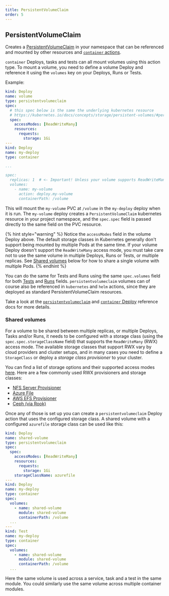 ```yaml
---
title: PersistentVolumeClaim
order: 5
---
```


## PersistentVolumeClaim

Creates a [PersistentVolumeClaim](https://kubernetes.io/docs/concepts/storage/persistent-volumes/#persistentvolumeclaims) in your namespace
that can be referenced and mounted by other resources and [`container` actions](./container.md).

`container` Deploys, tasks and tests can all mount volumes using this action type. To mount a volume, you need to define a volume Deploy
and reference it using the `volumes` key on your Deploys, Runs or Tests.

Example:

```yaml
kind: Deploy
name: volume
type: persistentvolumeclaim
spec:
  # this spec below is the same the underlying kubernetes resource
  # https://kubernetes.io/docs/concepts/storage/persistent-volumes/#persistentvolumeclaims
  spec:
    accessModes: [ReadWriteMany]
    resources:
      requests:
        storage: 1Gi
---
kind: Deploy
name: my-deploy
type: container

...

spec:
  replicas: 1  # <- Important! Unless your volume supports ReadWriteMany, you can't run multiple replicas with it
  volumes:
    - name: my-volume
      action: deploy.my-volume
      containerPath: /volume

```

This will mount the `my-volume` PVC at `/volume` in the `my-deploy` deploy when it is run. The `my-volume` deploy creates a `PersistentVolumeClaim` kubernetes resource in your project namespace, and the `spec.spec` field is passed directly to the same field on the PVC resource.

{% hint style="warning" %}
Notice the `accessModes` field in the volume Deploy above. The default storage classes in Kubernetes generally don't support being mounted by multiple Pods at the same time. If your volume Deploy doesn't support the `ReadWriteMany` access mode, you must take care not to use the same volume in multiple Deploys, Runs or Tests, or multiple replicas. See [Shared volumes](#shared-volumes) below for how to share a single volume with multiple Pods.
{% endhint %}

You can do the same for Tests and Runs using the same `spec.volumes` field for both [Tests](../../reference/action-types/Test/container.md#specvolumes) and [Runs](../../reference/action-types/Run/container.md#specvolumes) fields. `persistentvolumeclaim` volumes can of course also be referenced in `kubernetes` and
`helm` actions, since they are deployed as standard PersistentVolumeClaim resources.

Take a look at the [`persistentvolumeclaim`](../../reference/action-types/Deploy/persistentvolumeclaim.md) and [`container` Deploy](../../reference/action-types/Deploy/container.md#servicesvolumes) reference docs for more details.

### Shared volumes

For a volume to be shared between multiple replicas, or multiple Deploys, Tasks and/or Runs, it needs to be configured with a storage class (using the `spec.spec.storageClassName` field) that supports the `ReadWriteMany` (RWX) access mode. The available storage classes that support RWX vary by cloud providers and cluster setups, and in many cases you need to define a `StorageClass` or deploy a _storage class provisioner_ to your cluster.

You can find a list of storage options and their supported access modes [here](https://kubernetes.io/docs/concepts/storage/persistent-volumes/#access-modes). Here are a few commonly used RWX provisioners and storage classes:

* [NFS Server Provisioner](https://github.com/helm/charts/tree/master/stable/nfs-server-provisioner)
* [Azure File](https://docs.microsoft.com/en-us/azure/aks/azure-files-dynamic-pv)
* [AWS EFS Provisioner](https://github.com/helm/charts/tree/master/stable/efs-provisioner)
* [Ceph (via Rook)](https://rook.io/docs/rook/v1.2/ceph-filesystem.html)

Once any of those is set up you can create a `persistentvolumeclaim` Deploy action that uses the configured storage class.
A shared volume with a configured `azurefile` storage class can be used like this:

```yaml
kind: Deploy
name: shared-volume
type: persistentvolumeclaim
spec:
  spec:
    accessModes: [ReadWriteMany]
    resources:
      requests:
        storage: 1Gi
    storageClassName: azurefile
---
kind: Deploy
name: my-deploy
type: container
spec:
  volumes:
    - name: shared-volume
      module: shared-volume
      containerPath: /volume
  ...
---
kind: Test
name: my-deploy
type: container
spec:
  volumes:
    - name: shared-volume
      module: shared-volume
      containerPath: /volume
  ...
```

Here the same volume is used across a service, task and a test in the same module. You could similarly use the same volume across multiple container modules.
